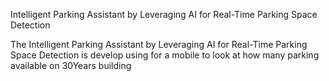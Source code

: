 Intelligent Parking Assistant by Leveraging AI for Real-Time Parking Space Detection

The Intelligent Parking Assistant by Leveraging AI for Real-Time Parking Space Detection is develop using for a mobile to look at how many parking available on 30Years building

